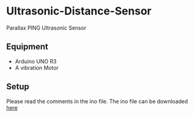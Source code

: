# Ultrasonic-Distance-Sensor
Parallax PING Ultrasonic Sensor 

## Equipment
* Arduino UNO R3 
* A vibration Motor 

## Setup
Please read the comments in the ino file. 
The ino file can be downloaded [here](https://github.com/LemaMichael/Ultrasonic-Distance-Sensor/files/2569056/Ultrasonic_Distance_Sensor.ino.zip)

